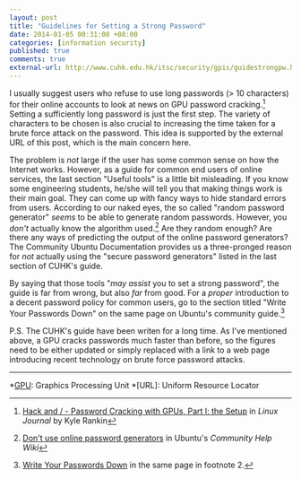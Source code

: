 ```yaml
---
layout: post
title: "Guidelines for Setting a Strong Password"
date: 2014-01-05 00:31:00 +08:00
categories: [information security]
published: true
comments: true
external-url: http://www.cuhk.edu.hk/itsc/security/gpis/guidestrongpw.html
---
```


I usually suggest users who refuse to use long passwords (> 10
characters) for their online accounts to look at news on GPU password
cracking.[^1]  Setting a sufficiently long password is just the first
step.  The variety of characters to be chosen is also crucial to
increasing the time taken for a brute force attack on the password.
This idea is supported by the external URL of this post, which is the
main concern here.

The problem is *not* large if the user has some common sense on how
the Internet works.  However, as a guide for common end users of
online services, the last section "Useful tools" is a little bit
misleading.  If you know some engineering students, he/she will tell
you that making things work is their main goal.  They can come up with
fancy ways to hide standard errors from users.  According to our naked
eyes, the so called "random password generator" *seems* to be able to
generate random passwords.  However, you *don't* actually know the
algorithm used.[^2] Are they random enough?  Are there any ways of
predicting the output of the online password generators?  The
Community Ubuntu Documentation provides us a three-pronged reason for
*not* actually using the "secure password generators" listed in the
last section of CUHK's guide.

By saying that those tools "*may assist* you to set a strong
password", the guide is far from wrong, but also *far* from good. For
a *proper* introduction to a decent password policy for common users,
go to the section titled "Write Your Passwords Down" on the same page
on Ubuntu's community guide.[^3]

P.S. The CUHK's guide have been writen for a long time. As I've
mentioned above, a GPU cracks passwords much faster than before, so
the figures need to be either updated or simply replaced with a link
to a web page introducing recent technology on brute force password
attacks.

---
[^1]:
    [Hack and / - Password Cracking with GPUs, Part I: the Setup][gpu]
    in *Linux Journal* by Kyle Rankin 

[^2]:
    [Don't use online password generators][NoOnlinePWGen] in Ubuntu's
    *Community Help Wiki*

[^3]:
    [Write Your Passwords Down][WritePW] in the same page in footnote
    2.

[gpu]: http://www.linuxjournal.com/content/hack-and-password-cracking-gpus-part-i-setup
[NoOnlinePWGen]: https://help.ubuntu.com/community/StrongPasswords#Don.27t_use_online_password_generators
[WritePW]: https://help.ubuntu.com/community/StrongPasswords#Write_Your_Passwords_Down

*[GPU]: Graphics Processing Unit
*[URL]: Uniform Resource Locator

